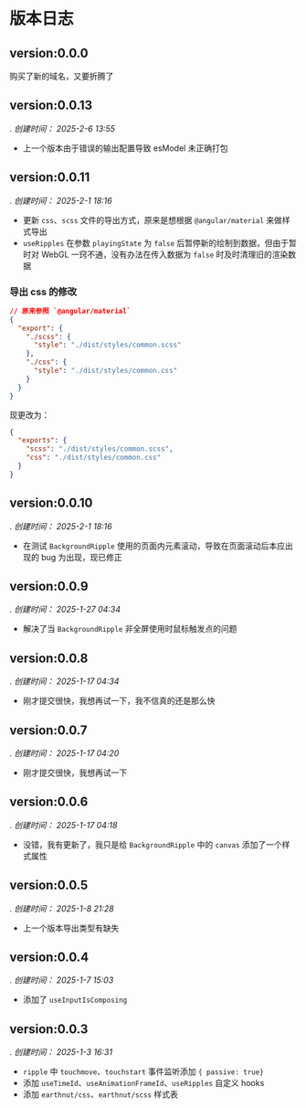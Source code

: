 # 版本日志

## version:0.0.0

购买了新的域名，又要折腾了

## version:0.0.13

. _创建时间： 2025-2-6 13:55_

- 上一个版本由于错误的输出配置导致 esModel 未正确打包

## version:0.0.11

. _创建时间： 2025-2-1 18:16_

- 更新 `css`、`scss` 文件的导出方式，原来是想根据 `@angular/material` 来做样式导出
- `useRipples` 在参数 `playingState` 为 `false` 后暂停新的绘制到数据，但由于暂时对 WebGL 一窍不通，没有办法在传入数据为 `false` 时及时清理旧的渲染数据

### 导出 css 的修改

```json
// 原来参照 `@angular/material`
{
  "export": {
    "./scss": {
      "style": "./dist/styles/common.scss"
    },
    "./css": {
      "style": "./dist/styles/common.css"
    }
  }
}
```

现更改为：

```json
{
  "exports": {
    "scss": "./dist/styles/common.scss",
    "css": "./dist/styles/common.css"
  }
}
```

## version:0.0.10

. _创建时间： 2025-2-1 18:16_

- 在测试 `BackgroundRipple` 使用的页面内元素滚动，导致在页面滚动后本应出现的 bug 为出现，现已修正

## version:0.0.9

. _创建时间： 2025-1-27 04:34_

- 解决了当 `BackgroundRipple` 非全屏使用时鼠标触发点的问题

## version:0.0.8

. _创建时间： 2025-1-17 04:34_

- 刚才提交很快，我想再试一下，我不信真的还是那么快

## version:0.0.7

. _创建时间： 2025-1-17 04:20_

- 刚才提交很快，我想再试一下

## version:0.0.6

. _创建时间： 2025-1-17 04:18_

- 没错，我有更新了，我只是给 `BackgroundRipple` 中的 `canvas` 添加了一个样式属性

## version:0.0.5

. _创建时间： 2025-1-8 21:28_

- 上一个版本导出类型有缺失

## version:0.0.4

. _创建时间： 2025-1-7 15:03_

- 添加了 `useInputIsComposing`

## version:0.0.3

. _创建时间： 2025-1-3 16:31_

- `ripple` 中 `touchmove`、`touchstart` 事件监听添加 `{ passive: true}`
- 添加 `useTimeId`、`useAnimationFrameId`、`useRipples` 自定义 hooks
- 添加 `earthnut/css`、`earthnut/scss` 样式表
